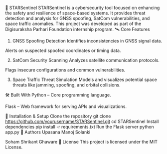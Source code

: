 🚀 STARSentinel
STARSentinel is a cybersecurity tool focused on enhancing the safety and resilience of space-based systems. It provides threat detection and analysis for GNSS spoofing, SatCom vulnerabilities, and space traffic anomalies. This project was developed as part of the Digisuraksha Parhari Foundation internship program.
🛰️ Core Features
1. GNSS Spoofing Detection
Identifies inconsistencies in GNSS signal data.

Alerts on suspected spoofed coordinates or timing data.

2. SatCom Security Scanning
Analyzes satellite communication protocols.

Flags insecure configurations and common vulnerabilities.

3. Space Traffic Threat Simulation
Models and visualizes potential space threats like jamming, spoofing, and orbital collisions.

🛠️ Built With
Python – Core programming language.

Flask – Web framework for serving APIs and visualizations.

🧪 Installation & Setup
Clone the repository
git clone https://github.com/yourusername/STARSentinel.git
cd STARSentinel
Install dependencies
pip install -r requirements.txt
Run the Flask server
python app.py
👥 Authors
Upasana Manoj Solanki 

Soham Shrikant Ghaware 
📜 License
This project is licensed under the MIT License.
